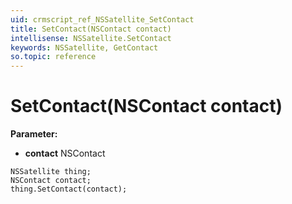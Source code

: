 ```yaml
---
uid: crmscript_ref_NSSatellite_SetContact
title: SetContact(NSContact contact)
intellisense: NSSatellite.SetContact
keywords: NSSatellite, GetContact
so.topic: reference
---
```


# SetContact(NSContact contact)

**Parameter:** 
 - **contact** NSContact

```crmscript
NSSatellite thing;
NSContact contact;
thing.SetContact(contact);
```

